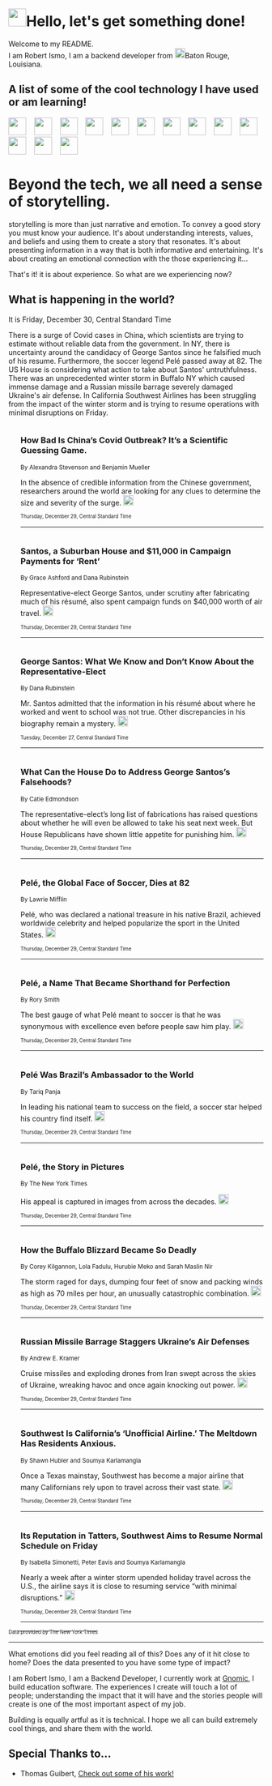 <h1><img src="https://emojis.slackmojis.com/emojis/images/1643514375/3493/hot-coffee.gif?1643514375" width="35"/>Hello, let's get something done!</h1>

<p>Welcome to my README.<br/>
I am Robert Ismo, I am a backend developer from <img src="https://emojis.slackmojis.com/emojis/images/1638395689/50435/moulin_rouge.png?1638395689" width="20"/>Baton Rouge, Louisiana.</p>
<h2>A list of some of the cool technology I have used or am learning!</h2>
<p>
<img src="https://emojis.slackmojis.com/emojis/images/1643516091/21142/meow_bongotap.gif?1643516091" width="35" alt="">
<img src="https://img.shields.io/badge/Favorite%20Frontend%20Framework-SvelteKit-f83903" alt="">
<img src="https://img.shields.io/badge/Second%20Favorite-Vue-40b581" alt="">
<img src="https://img.shields.io/badge/Most%20Used%20Runtime-Nodejs-78b061" alt="">
<img src="https://emojis.slackmojis.com/emojis/images/1643517416/34482/fire.gif?1643517416" width="35" alt="">
<img src="https://img.shields.io/badge/Javascript%20But%20Better-Typescript-0078ca" alt="">
<img src="https://img.shields.io/badge/Favorite%20Language-Elixir-3e244d" alt="">
<img src="https://img.shields.io/badge/Containerize%20Everything-Docker-6ac9ef" alt="">
<img src="https://emojis.slackmojis.com/emojis/images/1643514596/5999/meow_party.gif?1643514596" width="35" alt="">
<img src="https://img.shields.io/badge/API%20Love%20Language-Graphql-de32a5" alt="">
<img src="https://img.shields.io/badge/Our%20Favorite%20Version%20Controller-Git-e94f33" alt="">
<img src="https://img.shields.io/badge/Favorite%20Database-Redis-d42d1d" alt="">
<img src="https://emojis.slackmojis.com/emojis/images/1643514559/5584/deployparrot.gif?1643514559" width="35" alt="">
<img src="https://img.shields.io/badge/Container%20Interstate-RabbitMQ-f66200" alt="">
<img src="https://img.shields.io/badge/Gotta%20Learn-Kubernetes-316adf" alt="">
<img src="https://img.shields.io/badge/Really%20Mature%20Now-WASM-654fef" alt="">
<img src="https://emojis.slackmojis.com/emojis/images/1666642497/61942/dance_vibe.gif?1666642497" width="35" alt="">
<img src="https://img.shields.io/badge/For%20My%20M1-ARM64-657d96" alt="">
<img src="https://img.shields.io/badge/Loving%20This%20So%20Much-TailwindCSS-17bcb5" alt="">
<img src="https://img.shields.io/badge/Cool%20Build%20Tool-Vite-f9cb24" alt="">
<img src="https://emojis.slackmojis.com/emojis/images/1669231376/62819/working-on-it.gif?1669231376" width="35" alt="">
<img src="https://img.shields.io/badge/Fun%20and%20Easy%20Database-MongoDB-5f8c49" alt="">
<img src="https://img.shields.io/badge/JS%20Life%20Support-NPM-c73737" alt="">
<img src="https://img.shields.io/badge/I%20Liked%20It-DynamoDB-0073b9" alt="">
<img src="https://emojis.slackmojis.com/emojis/images/1643514045/46/question.gif?1643514045" width="35" alt="">
<img src="https://img.shields.io/badge/cool-React-60d6f9" alt="">
<img src="https://img.shields.io/badge/Future%20Big%20Project-Lambda-f37e00" alt="">
<img src="https://img.shields.io/badge/NPM%20But%20Better-PNPM-f1aa07" alt="">
<img src="https://emojis.slackmojis.com/emojis/images/1643514943/9662/fbwow.gif?1643514943" width="35" alt="">
<img src="https://img.shields.io/badge/First%20Language-C-662079" alt="">
<img src="https://img.shields.io/badge/Where%20I%20Deploy%20Frontend-Vercel-000000" alt="">
<img src="https://img.shields.io/badge/Who%20Does%20not%20Want%20an%20App-Swift-f9492a" alt="">
<img src="https://emojis.slackmojis.com/emojis/images/1643514058/151/javascript.png?1643514058" width="35" alt="">
<img src="https://img.shields.io/badge/cool-Python-fbd542" alt="">
<img src="https://img.shields.io/badge/Favorite%20Something-Stripe-656cdc" alt="">
<img src="https://img.shields.io/badge/Of%20Course-HTML5-ed6327" alt="">
<img src="https://emojis.slackmojis.com/emojis/images/1660415405/60731/bomb.gif?1660415405" width="35" alt="">
<img src="https://img.shields.io/badge/hate-CSS-2964ec" alt="">
<img src="https://img.shields.io/badge/Learning-CircleCI-141215" alt="">
<img src="https://img.shields.io/badge/Learning-Rust-fbbb3b" alt="">
<img src="https://emojis.slackmojis.com/emojis/images/1660415397/60712/writing-hand.gif?1660415397" width="35" alt="">
<img src="https://img.shields.io/badge/Dev%20Browser%20of%20Choice-Firefox-cc4e26" alt="">
<img src="https://img.shields.io/badge/Recoverying%20From%20Windows-UNIX-1781e3" alt="">
<img src="https://img.shields.io/badge/LOVE-LogSeq-90c1c2" alt="">
<img src="https://emojis.slackmojis.com/emojis/images/1643514066/223/kirby.gif?1643514066" width="35" alt="">
<img src="https://img.shields.io/badge/Daily%20Driver-MacOS-e6e6e8" alt="">
<img src="https://img.shields.io/badge/Git%20Server-Github-000000" alt="">
<img src="https://img.shields.io/badge/enjoyable-EC2-f17428" alt="">
<img src="https://emojis.slackmojis.com/emojis/images/1643514239/2069/excited.gif?1643514239" width="35" alt="">
</p>
<h1>Beyond the tech, we all need a sense of storytelling.</h1>
<p>storytelling is more than just narrative and emotion. To convey a good story you must know your audience. It's about understanding interests, values, and beliefs and using them to create a story that resonates. It's about presenting information in a way that is both informative and entertaining. It's about creating an emotional connection with the those experiencing it...</p>
<p>That's it! it is about experience. So what are we experiencing now?</p>
<h2>What is happening in the world?</h2>
<p>It is Friday, December 30, Central Standard Time</p>
<p>
There is a surge of Covid cases in China, which scientists are trying to estimate without reliable data from the government. In NY, there is uncertainty around the candidacy of George Santos since he falsified much of his resume. Furthermore, the soccer legend Pelé passed away at 82. The US House is considering what action to take about Santos&#39; untruthfulness. There was an unprecedented winter storm in Buffalo NY which caused immense damage and a Russian missile barrage severely damaged Ukraine&#39;s air defense. In California Southwest Airlines has been struggling from the impact of the winter storm and is trying to resume operations with minimal disruptions on Friday.</p>
<ol>
<img src="https://img.shields.io/badge/-health-blue" alt="">
<h3>How Bad Is China’s Covid Outbreak? It’s a Scientific Guessing Game.</h3>
<sub>By Alexandra Stevenson and Benjamin Mueller</sub>
<p>In the absence of credible information from the Chinese government, researchers around the world are looking for any clues to determine the size and severity of the surge.  <a href="https://nyti.ms/3Wyp3eI"><img src="https://developer.nytimes.com/files/poweredby_nytimes_30b.png?v=1583354208352" height="20"></a></p>
<sub><sub>Thursday, December 29, Central Standard Time</sub></sub>
<hr/>
<img src="https://img.shields.io/badge/-nyregion-blue" alt="">
<h3>Santos, a Suburban House and $11,000 in Campaign Payments for ‘Rent’</h3>
<sub>By Grace Ashford and Dana Rubinstein</sub>
<p>Representative-elect George Santos, under scrutiny after fabricating much of his résumé, also spent campaign funds on $40,000 worth of air travel.  <a href="https://nyti.ms/3hYwH2Z"><img src="https://developer.nytimes.com/files/poweredby_nytimes_30b.png?v=1583354208352" height="20"></a></p>
<sub><sub>Thursday, December 29, Central Standard Time</sub></sub>
<hr/>
<img src="https://img.shields.io/badge/-nyregion-blue" alt="">
<h3>George Santos: What We Know and Don’t Know About the Representative-Elect</h3>
<sub>By Dana Rubinstein</sub>
<p>Mr. Santos admitted that the information in his résumé about where he worked and went to school was not true. Other discrepancies in his biography remain a mystery.  <a href="https://nyti.ms/3VpOFZN"><img src="https://developer.nytimes.com/files/poweredby_nytimes_30b.png?v=1583354208352" height="20"></a></p>
<sub><sub>Tuesday, December 27, Central Standard Time</sub></sub>
<hr/>
<img src="https://img.shields.io/badge/-us-blue" alt="">
<h3>What Can the House Do to Address George Santos’s Falsehoods?</h3>
<sub>By Catie Edmondson</sub>
<p>The representative-elect’s long list of fabrications has raised questions about whether he will even be allowed to take his seat next week. But House Republicans have shown little appetite for punishing him.  <a href="https://nyti.ms/3Q0hCKF"><img src="https://developer.nytimes.com/files/poweredby_nytimes_30b.png?v=1583354208352" height="20"></a></p>
<sub><sub>Thursday, December 29, Central Standard Time</sub></sub>
<hr/>
<img src="https://img.shields.io/badge/-sports-blue" alt="">
<h3>Pelé, the Global Face of Soccer, Dies at 82</h3>
<sub>By Lawrie Mifflin</sub>
<p>Pelé, who was declared a national treasure in his native Brazil, achieved worldwide celebrity and helped popularize the sport in the United States.  <a href="https://nyti.ms/3vmrl4H"><img src="https://developer.nytimes.com/files/poweredby_nytimes_30b.png?v=1583354208352" height="20"></a></p>
<sub><sub>Thursday, December 29, Central Standard Time</sub></sub>
<hr/>
<img src="https://img.shields.io/badge/-sports-blue" alt="">
<h3>Pelé, a Name That Became Shorthand for Perfection</h3>
<sub>By Rory Smith</sub>
<p>The best gauge of what Pelé meant to soccer is that he was synonymous with excellence even before people saw him play.  <a href="https://nyti.ms/3hTsT36"><img src="https://developer.nytimes.com/files/poweredby_nytimes_30b.png?v=1583354208352" height="20"></a></p>
<sub><sub>Thursday, December 29, Central Standard Time</sub></sub>
<hr/>
<img src="https://img.shields.io/badge/-sports-blue" alt="">
<h3>Pelé Was Brazil’s Ambassador to the World</h3>
<sub>By Tariq Panja</sub>
<p>In leading his national team to success on the field, a soccer star helped his country find itself.  <a href="https://nyti.ms/3YZGfew"><img src="https://developer.nytimes.com/files/poweredby_nytimes_30b.png?v=1583354208352" height="20"></a></p>
<sub><sub>Thursday, December 29, Central Standard Time</sub></sub>
<hr/>
<img src="https://img.shields.io/badge/-sports-blue" alt="">
<h3>Pelé, the Story in Pictures</h3>
<sub>By The New York Times</sub>
<p>His appeal is captured in images from across the decades.  <a href="https://nyti.ms/3WNMnVs"><img src="https://developer.nytimes.com/files/poweredby_nytimes_30b.png?v=1583354208352" height="20"></a></p>
<sub><sub>Thursday, December 29, Central Standard Time</sub></sub>
<hr/>
<img src="https://img.shields.io/badge/-nyregion-blue" alt="">
<h3>How the Buffalo Blizzard Became So Deadly</h3>
<sub>By Corey Kilgannon, Lola Fadulu, Hurubie Meko and Sarah Maslin Nir</sub>
<p>The storm raged for days, dumping four feet of snow and packing winds as high as 70 miles per hour, an unusually catastrophic combination.  <a href="https://nyti.ms/3WIs0ZQ"><img src="https://developer.nytimes.com/files/poweredby_nytimes_30b.png?v=1583354208352" height="20"></a></p>
<sub><sub>Thursday, December 29, Central Standard Time</sub></sub>
<hr/>
<img src="https://img.shields.io/badge/-world-blue" alt="">
<h3>Russian Missile Barrage Staggers Ukraine’s Air Defenses</h3>
<sub>By Andrew E. Kramer</sub>
<p>Cruise missiles and exploding drones from Iran swept across the skies of Ukraine, wreaking havoc and once again knocking out power.  <a href="https://nyti.ms/3C5vSvR"><img src="https://developer.nytimes.com/files/poweredby_nytimes_30b.png?v=1583354208352" height="20"></a></p>
<sub><sub>Thursday, December 29, Central Standard Time</sub></sub>
<hr/>
<img src="https://img.shields.io/badge/-us-blue" alt="">
<h3>Southwest Is California’s ‘Unofficial Airline.’ The Meltdown Has Residents Anxious.</h3>
<sub>By Shawn Hubler and Soumya Karlamangla</sub>
<p>Once a Texas mainstay, Southwest has become a major airline that many Californians rely upon to travel across their vast state.  <a href="https://nyti.ms/3WvG759"><img src="https://developer.nytimes.com/files/poweredby_nytimes_30b.png?v=1583354208352" height="20"></a></p>
<sub><sub>Thursday, December 29, Central Standard Time</sub></sub>
<hr/>
<img src="https://img.shields.io/badge/-business-blue" alt="">
<h3>Its Reputation in Tatters, Southwest Aims to Resume Normal Schedule on Friday</h3>
<sub>By Isabella Simonetti, Peter Eavis and Soumya Karlamangla</sub>
<p>Nearly a week after a winter storm upended holiday travel across the U.S., the airline says it is close to resuming service “with minimal disruptions.”  <a href="https://nyti.ms/3GnrTO2"><img src="https://developer.nytimes.com/files/poweredby_nytimes_30b.png?v=1583354208352" height="20"></a></p>
<sub><sub>Thursday, December 29, Central Standard Time</sub></sub>
<hr/>
</ol>
<a href="https://developer.nytimes.com"><sub><sub>Data provided by The New York Times</sub></sub></a>
<hr/>
<p>What emotions did you feel reading all of this? Does any of it hit close to home? Does the data presented to you have some type of impact?</p>
<p>I am Robert Ismo, I am a Backend Developer, I currently work at <a href="https://gnomic.education/">Gnomic</a>, I build education software. The experiences I create will touch a lot of people; understanding the impact that it will have and the stories people will create is one of the most important aspect of my job.</p>
<p>Building is equally artful as it is technical. I hope we all can build extremely cool things, and share them with the world.</p>
<h2>Special Thanks to...</h2>
<ul>
<li>Thomas Guibert, <a href="https://github.com/thmsgbrt/thmsgbrt">Check out some of his work!</a></li>
</ul>